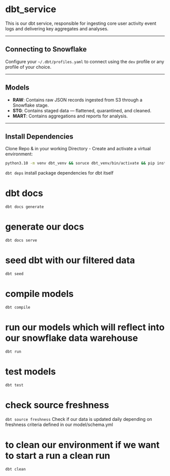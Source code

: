 # dbt_service

This is our dbt service, responsible for ingesting core user activity event logs and delivering key aggregates and analyses.

---

## Connecting to Snowflake

Configure your `~/.dbt/profiles.yaml` to connect using the `dev` profile or any profile of your choice.

---

## Models

- **RAW**: Contains raw JSON records ingested from S3 through a Snowflake stage.
- **STG**: Contains staged data — flattened, quarantined, and cleaned.
- **MART**: Contains aggregations and reports for analysis.

---

## Install Dependencies

Clone Repo & in your working Directory - Create and activate a virtual environment:

```bash
python3.10 -m venv dbt_venv && soruce dbt_venv/bin/activate && pip install --pre dbt-core dbt-snowflake
```

 `dbt deps` install package dependencies for dbt itself

# dbt docs
 `dbt docs generate`

# generate our docs
 `dbt docs serve`

# seed dbt with our filtered data
 `dbt seed`

# compile models
 `dbt compile`

# run our models which will reflect into our snowflake data warehouse
 `dbt run`

# test models
 `dbt test`

# check source freshness
`dbt source freshness`
 Check if our data is updated daily depending on freshness criteria defined in our model/schema.yml

# to clean our environment if we want to start a run a clean run
 `dbt clean`
